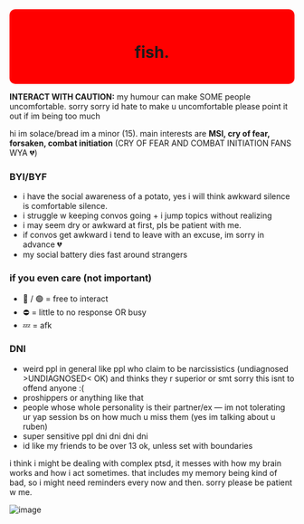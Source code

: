 <div style="background-color: red; padding: 20px; border-radius: 10px;">
  <h1 align="center">fish.</h1>
</div>

<p><b>INTERACT WITH CAUTION:</b> my humour can make SOME people uncomfortable. sorry sorry id hate to make u uncomfortable please point it out if im being too much</p></p>

<p>hi im solace/bread im a minor (15). main interests are <b>MSI, cry of fear, forsaken, combat initiation</b> (CRY OF FEAR AND COMBAT INITIATION FANS WYA 💔)</p>

<h3>BYI/BYF</h3>
<ul>
  <li>i have the social awareness of a potato, yes i will think awkward silence is comfortable silence.</li>
  <li>i struggle w keeping convos going + i jump topics without realizing</li>
  <li>i may seem dry or awkward at first, pls be patient with me.</li>
  <li>if convos get awkward i tend to leave with an excuse, im sorry in advance 💔</li>
  <LI>my social battery dies fast around strangers</LI>
</ul>

<h3>if you even care (not important)</h3>
<ul>
  <li>🌙 / 🟢 = free to interact</li>
  <li>⛔️ = little to no response OR busy</li>
  <li>💤 = afk</li>
</ul>

<h3>DNI</h3>
<ul>
  <li>weird ppl in general like ppl who claim to be narcissistics (undiagnosed >UNDIAGNOSED< OK) and thinks they r superior or smt sorry this isnt to offend anyone :(</li>
  <li>proshippers or anything like that</li>
  <li>people whose whole personality is their partner/ex — im not tolerating ur yap session bs on how much u miss them (yes im talking about u ruben)</li>
  <li>super sensitive ppl dni dni dni dni</li>
  <li>id like my friends to be over 13 ok, unless set with boundaries</li>
</ul>

i think i might be dealing with complex ptsd, it messes with how my brain works and how i act sometimes. that includes my memory being kind of bad, so i might need reminders every now and then. sorry please be patient w me.


![image](https://github.com/user-attachments/assets/2178ac70-8ded-49a6-a5c9-66297795cc17)
